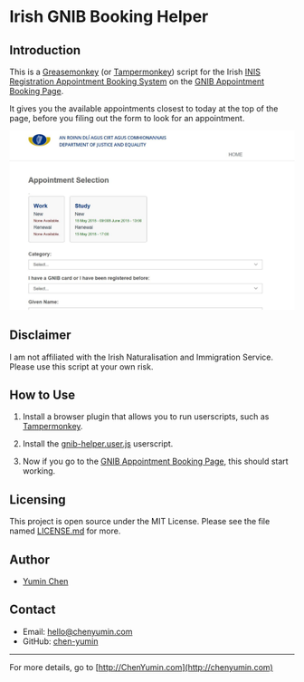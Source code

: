 # Irish GNIB Booking Helper

## Introduction
This is a [Greasemonkey](https://addons.mozilla.org/en-US/firefox/addon/greasemonkey/) (or [Tampermonkey](https://tampermonkey.net/)) script for the Irish [INIS Registration Appointment Booking System](https://burghquayregistrationoffice.inis.gov.ie) on the [GNIB Appointment Booking Page](https://burghquayregistrationoffice.inis.gov.ie/Website/AMSREG/AMSRegWeb.nsf/AppSelect?OpenForm).

It gives you the available appointments closest to today at the top of the page, before you filing out the form to look for an appointment.

![Demo](https://github.com/chen-yumin/irish-gnib-booking-helper/raw/master/images/demo.jpg "Irish GNIB Booking Helper")

## Disclaimer
I am not affiliated with the Irish Naturalisation and Immigration Service. Please use this script at your own risk.

## How to Use
1. Install a browser plugin that allows you to run userscripts, such as [Tampermonkey](https://tampermonkey.net/).

2. Install the [gnib-helper.user.js](https://github.com/chen-yumin/irish-gnib-booking-helper/raw/master/gnib-helper.user.js) userscript.

3. Now if you go to the [GNIB Appointment Booking Page](https://burghquayregistrationoffice.inis.gov.ie/Website/AMSREG/AMSRegWeb.nsf/AppSelect?OpenForm), this should start working.

## Licensing
This project is open source under the MIT License. Please see the file named [LICENSE.md](LICENSE.md) for more.

## Author
* [Yumin Chen](http://chenyumin.com)


## Contact
* Email: [hello@chenyumin.com](mailto:hello@chenyumin.com)
* GitHub: [chen-yumin](https://github.com/chen-yumin)

------------------------
For more details, go to [http://ChenYumin.com](http://chenyumin.com)
